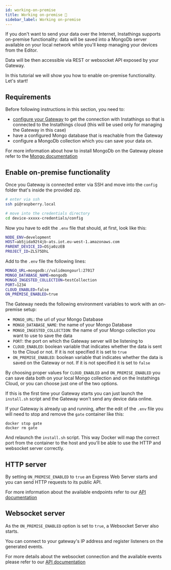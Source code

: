 ```yaml
---
id: working-on-premise
title: Working on-premise 🍃
sidebar_label: Working on-premise
---
```

If you don't want to send your data over the Internet, Instathings supports on-premise functionality: data will be saved into a MongoDb server available on your local network while you'll keep managing your devices from the Editor.

Data will be then accessible via REST or websocket API exposed by your Gateway.

In this tutorial we will show you how to enable on-premise functionality. Let's start!

## Requirements
Before following instructions in this section, you need to:

- <a href="/docs/guides/gateway-setup.html" target="_blank" class="external-link">configure your Gateway</a> to get the connection with Instathings so that is connected to the Instathings cloud (this will be used only for managing the Gateway in this case)
- have a configured Mongo database that is reachable from the Gateway
- configure a MongoDb collection which you can save your data on.

For more information about how to install MongoDb on the Gateway please refer to the <a href="https://docs.mongodb.com/manual/installation/" target="_blank" class="external-link">Mongo documentation</a>

## Enable on-premise functionality
Once you Gateway is connected enter via SSH and move into the `config` folder that's inside the provided zip.

```bash
# enter via ssh
ssh pi@raspberry.local

# move into the credentials directory
cd device-xxxxx-credentials/config
```
Now you have to edit the `.env` file that should, at first, look like this:

```bash
NODE_ENV=development
HOST=ab5jida92t4jb-ats.iot.eu-west-1.amazonaws.com
PARENT_DEVICE_ID=OSja0zzEB
PROJECT_ID=ZLS75DhL
```
Add to the `.env` file the following lines:

```bash
MONGO_URL=mongodb://validmongourl:27017
MONGO_DATABASE_NAME=mongodb
MONGO_INGESTED_COLLECTION=testCollection
PORT=1234
CLOUD_ENABLED=false
ON_PREMISE_ENABLED=true
```

The Gateway needs the following environment variables to work with an on-premise setup:

* `MONGO_URL`: the url of your Mongo Database
* `MONGO_DATABASE_NAME`: the name of your Mongo Database
* `MONGO_INGESTED_COLLECTION`: the name of your Mongo collection you want to use to save the data
* `PORT`: the port on which the Gateway server will be listening to
* `CLOUD_ENABLED`: boolean variable that indicates whether the data is sent to the Cloud or not. If it is not specified it is set to `true` 
* `ON_PREMISE_ENABLED`: boolean variable that indicates whether the data is saved on the Gateway or not. If it is not specified it is set to `false` 

By choosing proper values for `CLOUD_ENABLED` and `ON_PREMISE_ENABLED` you can save data both on your local Mongo collection and on the Instathings Cloud, or you can choose just one of the two options.

If this is the first time your Gateway starts you can just launch the `install.sh` script and the Gateway won't send any device data online.

If your Gateway is already up and running, after the edit of the `.env` file you will need to stop and remove the `gate` container like this:

```
docker stop gate
docker rm gate
```

And relaunch the `install.sh` script. This way Docker will map the correct port from the container to the host and you'll be able to use the HTTP and websocket server correctly.

## HTTP server

By setting `ON_PREMISE_ENABLED` to `true` an Express Web Server starts and you can send HTTP requests to its public API. 

For more information about the available endpoints refer to our <a href="https://developers.instathings.io" target="_blank" class="external-link">API documentation</a>

## Websocket server
As the `ON_PREMISE_ENABLED` option is set to `true`, a Websocket Server also starts. 

You can connect to your gateway's IP address and register listeners on the generated events.

For more details about the websocket connection and the available events please refer to our  <a href="https://developers.instathings.io" target="_blank" class="external-link">API documentation</a>
